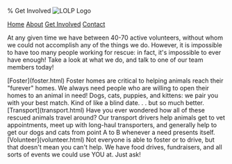% Get Involved
<img src="../pics/logo/logo.jpg" alt="LOLP Logo">

[Home](index.html)
[About](about.html)
[Get Involved](get-involved.html)
[Contact](contact.html)

At any given time we have between 40-70 active volunteers, without whom we could not accomplish any of the things we do. However, it is impossible to have too many people working for rescue: in fact, it's impossible to ever have enough! Take a look at what we do, and talk to one of our team members today!

<div class="multi">
[Foster](foster.html)
Foster homes are critical to helping animals reach their "furever" homes. We always need people who are willing to open their homes to an animal in need! Dogs, cats, puppies, and kittens: we pair you with your best match. Kind of like a blind date. . . but so much better.
[Transport](transport.html)
Have you ever wondered how all of these rescued animals travel around? Our transport drivers help animals get to vet appointments, meet up with long-haul transporters, and generally help to get our dogs and cats from point A to B whenever a need presents itself.
[Volunteer](volunteer.html)
Not everyone is able to foster or to drive, but that doesn't mean you can't help. We have food drives, fundraisers, and all sorts of events we could use YOU at. Just ask!
</div>
